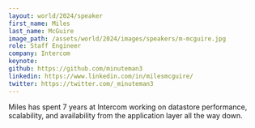 ```yaml
---
layout: world/2024/speaker
first_name: Miles
last_name: McGuire
image_path: /assets/world/2024/images/speakers/m-mcguire.jpg
role: Staff Engineer
company: Intercom
keynote:
github: https://github.com/minuteman3
linkedin: https://www.linkedin.com/in/milesmcguire/
twitter: https://twitter.com/_minuteman3
---
```


Miles has spent 7 years at Intercom working on datastore performance, scalability, and availability from the application layer all the way down.
